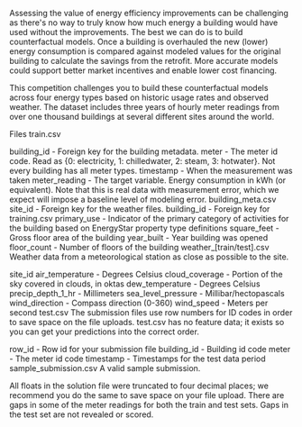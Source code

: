 Assessing the value of energy efficiency improvements can be challenging as there's no way to truly know how much energy a building would have used without the improvements. The best we can do is to build counterfactual models. Once a building is overhauled the new (lower) energy consumption is compared against modeled values for the original building to calculate the savings from the retrofit. More accurate models could support better market incentives and enable lower cost financing.

This competition challenges you to build these counterfactual models across four energy types based on historic usage rates and observed weather. The dataset includes three years of hourly meter readings from over one thousand buildings at several different sites around the world.

Files
train.csv

  building_id - Foreign key for the building metadata.
  meter - The meter id code. Read as {0: electricity, 1: chilledwater, 2: steam, 3: hotwater}. Not every building has all meter types.
  timestamp - When the measurement was taken
  meter_reading - The target variable. Energy consumption in kWh (or equivalent). Note that this is real data with measurement error, which we expect will impose a baseline level of modeling error.
  building_meta.csv
  site_id - Foreign key for the weather files.
  building_id - Foreign key for training.csv
  primary_use - Indicator of the primary category of activities for the building based on EnergyStar property type definitions
  square_feet - Gross floor area of the building
  year_built - Year building was opened
  floor_count - Number of floors of the building
weather_[train/test].csv
Weather data from a meteorological station as close as possible to the site.

  site_id
  air_temperature - Degrees Celsius
  cloud_coverage - Portion of the sky covered in clouds, in oktas
  dew_temperature - Degrees Celsius
  precip_depth_1_hr - Millimeters
  sea_level_pressure - Millibar/hectopascals
  wind_direction - Compass direction (0-360)
  wind_speed - Meters per second
test.csv
  The submission files use row numbers for ID codes in order to save space on the file uploads. test.csv has no feature data; it exists so you can get your predictions into the correct order.

  row_id - Row id for your submission file
  building_id - Building id code
  meter - The meter id code
  timestamp - Timestamps for the test data period
  sample_submission.csv
A valid sample submission.

All floats in the solution file were truncated to four decimal places; we recommend you do the same to save space on your file upload.
There are gaps in some of the meter readings for both the train and test sets. Gaps in the test set are not revealed or scored.
